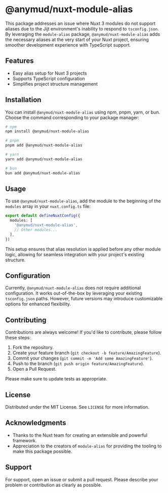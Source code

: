 # @anymud/nuxt-module-alias

This package addresses an issue where Nuxt 3 modules do not support aliases due to the Jijt environment's inability to respond to `tsconfig.json`. By leveraging the `module-alias` package, `@anymud/nuxt-module-alias` adds the necessary aliases at the very start of your Nuxt project, ensuring smoother development experience with TypeScript support.

## Features

- Easy alias setup for Nuxt 3 projects
- Supports TypeScript configuration
- Simplifies project structure management

## Installation

You can install `@anymud/nuxt-module-alias` using npm, pnpm, yarn, or bun. Choose the command corresponding to your package manager:

```bash
# npm
npm install @anymud/nuxt-module-alias

# pnpm
pnpm add @anymud/nuxt-module-alias

# yarn
yarn add @anymud/nuxt-module-alias

# bun
bun add @anymud/nuxt-module-alias
```

## Usage

To use `@anymud/nuxt-module-alias`, add the module to the beginning of the `modules` array in your `nuxt.config.ts` file:

```ts
export default defineNuxtConfig({
  modules: [
    '@anymud/nuxt-module-alias',
    // Other modules...
  ],
})
```

This setup ensures that alias resolution is applied before any other module logic, allowing for seamless integration with your project's existing structure.

## Configuration

Currently, `@anymud/nuxt-module-alias` does not require additional configuration. It works out-of-the-box by leveraging your existing `tsconfig.json` paths. However, future versions may introduce customizable options for enhanced flexibility.

## Contributing

Contributions are always welcome! If you'd like to contribute, please follow these steps:

1. Fork the repository.
2. Create your feature branch (`git checkout -b feature/AmazingFeature`).
3. Commit your changes (`git commit -m 'Add some AmazingFeature'`).
4. Push to the branch (`git push origin feature/AmazingFeature`).
5. Open a Pull Request.

Please make sure to update tests as appropriate.

## License

Distributed under the MIT License. See `LICENSE` for more information.

## Acknowledgments

- Thanks to the Nuxt team for creating an extensible and powerful framework.
- Appreciation to the creators of `module-alias` for providing the tooling to make this package possible.

## Support

For support, open an issue or submit a pull request. Please describe your problem or contribution as clearly as possible.
